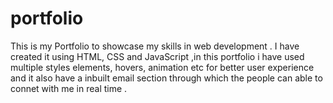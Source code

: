 # portfolio
This is my Portfolio to showcase my skills in web development . I have created it using HTML, CSS and JavaScript ,in this portfolio i have used multiple styles elements, hovers, animation etc for better user experience and it also have a inbuilt email section through which the people can able to connet with me in real time .
